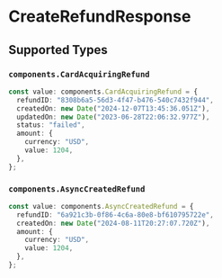 # CreateRefundResponse


## Supported Types

### `components.CardAcquiringRefund`

```typescript
const value: components.CardAcquiringRefund = {
  refundID: "8308b6a5-56d3-4f47-b476-540c7432f944",
  createdOn: new Date("2024-12-07T13:45:36.051Z"),
  updatedOn: new Date("2023-06-28T22:06:32.977Z"),
  status: "failed",
  amount: {
    currency: "USD",
    value: 1204,
  },
};
```

### `components.AsyncCreatedRefund`

```typescript
const value: components.AsyncCreatedRefund = {
  refundID: "6a921c3b-0f86-4c6a-80e8-bf610795722e",
  createdOn: new Date("2024-08-11T20:27:07.720Z"),
  amount: {
    currency: "USD",
    value: 1204,
  },
};
```

